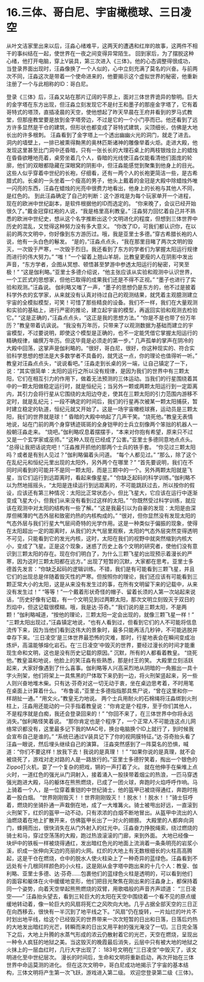 # 16.三体、哥白尼、宇宙橄榄球、三日凌空

从叶文洁家里出来以后，汪淼心绪难平，这两天的遭遇和红岸的故事，这两件不相干的事纠结在一起，使世界在一夜之间变得异常陌生。
回到家后，为了摆脱这种心绪，他打开电脑，穿上V装具，第三次进入《三体》。他的心态调整得很成功，当登录界面出现时，汪淼像换了一个人似的，心中立刻充满了莫名的兴奋。与前两次不同，汪淼这次是带着一个使命进来的，他要揭示这个虚拟世界的秘密，他重新注册了一个与此相称的ID：哥白尼。


登录《三体》后，汪淼又站在那片辽阔的平原上，面对三体世界诡异的黎明。巨大的金字塔在东方出现，但汪淼立刻发现它不是纣王和墨子的那座金字塔了，它有着哥特式的塔顶，直插凌晨的天空，使他想起了昨天早晨在王府井看到的罗马式教堂，但那座教堂要是放到金字塔旁边，不过是它的一个小门亭而已。他还看到了远方许多显然是干仓的建筑，但形状也都变成了哥特式建筑，尖顶细长，仿佛是大地长出的许多根刺。
汪淼看到了金字塔上一个透出幽幽火光的洞门，就走了进去。洞内的墙壁上，一排已被熏得黝黑的奥林匹斯诸神的雕像举着火炬。走进大殿，他发现这里甚至比门洞中还昏暗，只有一张长长的大理石桌上的两枝银烛台上的蜡烛在昏昏欲睡地亮着，桌旁坐着几个人，昏暗的光线使汪淼仅能看清他们面庞的轮廓，他们的双眼都隐藏在深眼窝的阴影中，但汪淼能感觉到聚集到他身上的目光。这些人似乎穿着中世纪的长袍，仔细看，还有一两个人的长袍更简洁一些，是古希腊式的。长桌的一头坐着一个瘦高的男子，他头上戴着的金冠是大殿中除蜡烛外唯一闪亮的东西，汪淼在蜡烛的光亮中很费力地看出，他身上的长袍与其他人不同，是红色的。
到此汪淼确定了自己的判断：这个游戏是为每个玩家单开一个进程，现在的欧洲中世纪副本，是软件根据他的ID而选定的。
“你来晚了，会议已经开始很久了。”戴金冠穿红袍的人说，“我是格里高利教皇。”
汪淼努力回忆着自己并不熟悉的欧洲中世纪史，想从这个名字推断出这个文明进化的程度，但想到三体世界中历史的混乱，又觉得这种努力没有多大意义。
“你改了ID，可我们都认识你，在以前的两次文明中，你好像到东方游历过。哦，我是亚里士多德。”穿古希腊长袍的人说，他有一头白色的鬈发。
“是的，”汪淼点点头，“我在那里目睹了两次文明的毁灭，一次毁于严寒，一次毁于烈日。我还看到了东方的学者们为掌握太阳运行规律而进行的伟大努力。”
“嗤！”一个留着上翘山羊胡，比教皇更瘦的人在阴影中发出声音，“东方学者，企图从冥想、顿悟甚至梦游中参透太阳运行的秘密，可笑至极！”
“这是伽利略。”亚里士多德介绍说，“他主张应该从实验和观测中认识世界，一个工匠式的思想家，但他已取得的成果我们还是不得不正视。”
“墨子也进行了实验和观测。”汪淼说。
伽利略又嗤了一声，“墨子的思想仍是东方的，他不过是披着科学外衣的玄学家，从来就没有认真对待过自己的观测结果，就凭着主观臆测建立宇宙的全模拟模型，可笑！可惜了那些精良的设备。我们不一样，我们在大量观测和实验的基础上，进行严密的推论，建立起宇宙的模型，再返回实验和观测去检验它。”
“这是正确的，”汪淼点点头，“这正是我的思想方法。”
“你是不是也带了份万年历？”教皇带着讥讽说。
“我没有万年历，只带来了以观测数据为基础而建立的宇宙模型，不过要说明，即使这个模型是正确的，也不一定能凭借它掌握太阳运行的精确规律，编撰万年历。但这毕竟是必须走的第一步。”
几声孤单的掌声在阴冷的大殿中回荡，这掌声是伽利略的。“很好，哥白尼，很好，你这种现实的、符合实验科学思想的想法是大多数学者不具备的，就凭这一点，你的理论也值得听一听。”
教皇对汪淼点点头，“说说看吧。”
汪淼走到长桌的另一端，让自己镇定了一下，说：“其实很简单：太阳的运行之所以没有规律，是因为我们的世界中有三颗太阳，它们在相互引力的作用下，做着无法预测的三体运动。当我们的行星围绕着其中的一颗太阳做稳定运行时，就是恒纪元；当另外一颗或两颗太阳运行到一定距离内，其引力会将行星从它围绕的太阳边夺走，使其在三颗太阳的引力范围内游移不定时，就是乱纪元；一段不确定的时间后，我们的行星再次被某一颗太阳捕获，暂时建立稳定的轨道，恒纪元就又开始了。这是一场宇宙橄榄球赛，运动员是三颗太阳，我们的世界就是球！”
昏暗的大殿中响起了几声干笑。“烧死他。”教皇无表情地说，站在门前的两个身穿锈迹斑斑的全身铠甲的士兵立刻像两个笨拙的机器人一般朝汪淼走来。
“烧吧。”伽利略叹息着摆摆手，“本来对你抱有希望，原来只不过又是一个玄学家或巫师。”
“这种人现在已经成了公害。”亚里士多德同意地点点头。
“总得让我把话说完吧！”汪淼推开抓他的那两个士兵的铁手套。
“你见过三颗太阳吗？或者是有别人见过？”伽利略偏着头问道。
“每个人都见过。”
“那么，除了这个在乱纪元和恒纪元里出现的太阳外，另外两个在哪里？”
“首先要说明，我们在不同时间看到的可能并不是同一颗太阳，而是三颗中的一个。另外两颗太阳就是飞星，当它们运行到远距离时，看起来像星星。”
“你缺乏起码的科学训练。”伽利略不以为然地摇摇头，“太阳是连续运行到远距离的，不可能跳跃过去，所以按你的假设，应该还有第三种情况：太阳比正常状态小，但比飞星大，它应该在运行中逐渐变成飞星大小，但我们从来没有看到过这样的太阳。”
“你既然受过科学训练，就应该在观测中对太阳的结构有一些了解。”
“这是我最引以为自豪的发现：太阳是由深厚但稀薄的气态外层和致密灼热的内核构成的。”
“很对，但你显然没有发现太阳的气态外层与我们行星大气层间奇特的光学作用。这是一种类似于偏振的现象，使得在太阳超出一定的距离时，从我们的大气层里观察，太阳的气态外层突然变得透明不可见，只能看到它的发光内核，这时，太阳在我们的视野中就突然缩到内核大小，变成了飞星。正是这个现象，迷惑了历史上各个文明的研究者，使他们没有意识到三颗太阳的存在。现在你们明白了，为什么三颗飞星的出现预示着漫长的严寒，因为这时三颗太阳都在远方。”
出现了短暂的沉默，大家都在思考。亚里士多德首先发言：“你缺乏起码的逻辑训练。不错，我们是有可能看到三颗飞星，并且它们的出现总是伴随着毁灭性的严寒。但按照你的理论，我们还应该有可能看到三颗正常大小的太阳，这是从来没有发生过的事，在所有文明留下来的记载中，从来没有发生过！”
“等等！”一个戴着形状奇怪的帽子、留着长须的人第一次站起来说话，“历史好像有记载，有一个文明见到过两颗太阳，那次文明立刻毁灭于双日的烈焰中，但这记载很模糊。哦，我是达·芬奇。”
“我们说的是三颗太阳，不是两颗！”伽利略喊道，“按他的理论，三颗太阳一定会出现的，就像三颗飞星一样！”
“三颗太阳出现过，”汪淼镇定地说，“也有人看到过，但看到它们的人不可能将信息流传下来，因为当他们看到这伟大的景象时，最多只能再活几秒钟，不可能逃脱并幸存下来。‘三日凌空’是三体世界最恐怖的灾难，那时，行星地表会在瞬间变成冶炼炉，高温能够熔化岩石。在‘三日凌空’中毁灭的世界，要经过漫长的时间才能重现生命和文明，这也是没有历史记载的原因。”
沉默，所有的人都看着教皇。
“烧死他。”教皇温和地说，他脸上的笑汪淼有些熟悉，那是纣王的笑。
大殿里立刻活跃起来，大家好像遇到了什么喜事。伽利略等人兴高采烈地从阴暗的一角搬出一具十字火刑架，他们将架上一具焦黑的尸体取下来扔到一边，将火刑架竖起来，另一些人则兴奋地堆木柴。只有达·芬奇对这一切无动于衷，坐在桌边思考着，不时用笔在桌面上计算着什么。
“布鲁诺，”亚里士多德指指那具焦尸说，“曾在这里和你一样胡扯一通。”
“用文火。”教皇无力地说。
两个士兵用耐火的石棉绳将汪淼绑到火刑柱上，汪淼用还能动的一只手指着教皇说：“你肯定是个程序，至于你们其他人，不是程序就是白痴，我还会登录回来的！”
“你回不来了，在三体世界中你将永远消失。”伽利略怪笑着说。
“那你肯定也是个程序了，一个正常人不可能连这点儿网络常识都没有，这里最多记下我的MAC号，换台电脑换个ID上就行了，到时候我会宣布自己是谁的。”
“系统已通过V装具记下了你的视网膜特征。”达·芬奇抬头看了汪淼一眼说，然后埋头继续自己的演算。
汪淼突然感到了一阵莫名的恐惧，喊道：“你们不要这样！放我下去！我说的是真理！！”
“如果你说的是真理，就不会被烧死了，游戏对走对路的人是一路放行的。”亚里士多德狞笑着，掏出一个银色的Zippo打火机，耍了一个复杂的把戏，锵的一声打着了火。
就在他伸手在柴堆上点火时，一道红色的强光从门洞射入，接着涌入一股挟带着烟尘的热浪，一匹马穿透强光跑进大殿，马的躯体在熊熊燃烧，已成了一团火球，奔跑时火焰呼呼作响。马上骑着一个人，是一位穿着重铠的中世纪骑士，他的盔甲已被烧得通红，奔跑时拖着一股白烟。
“世界刚刚毁灭！！世界刚刚毁灭！！脱水！！脱水！！”骑士狂呼着，燃烧的坐骑扑通一声栽倒在地，成了一大堆篝火。骑士被甩出好远，一直滚到火刑架下，红炽的盔甲一动不动，只有浓浓的白烟不断地冒出。从盔甲中流出的人油燃烧着在地上扩散开来，仿佛盔甲长出了一对火的翅膀。
大殿里的人都奔向洞门，蜂拥而出，很快消失在从门外射入的红光中。汪淼奋力挣脱绳索，绕过燃烧的骑士和马，穿过空荡荡的大殿，跑过热浪滚滚的门廊，来到外面。
大地已经像一块炉中的铁板一样被烧得通红，发出暗红色光的地面上流淌着一条条明亮的岩浆小溪，织成一张伸向天边的亮丽的火网。红炽的大地上有无数根细长的火柱高高腾起，这是干仓在燃烧，仓中的脱水人使火柱染上了一种奇异的蓝绿色。汪淼看到不远处有十几根同样颜色的小火柱，这是刚从金字塔中跑出来的十几个人：教皇、伽利略、亚里士多德、达·芬奇……包裹他们的蓝绿色火柱是透明的，可以看到他们的面容和躯体在火中缓缓地变形，他们把目光聚焦在刚出来的汪淼身上，都保持着同一个姿势，向着天空举起熊熊燃烧的双臂，用歌唱般的声音齐声颂道：
“三日凌空——”
汪淼抬头望去，看到三轮巨大的太阳在天空中围绕着一个看不见的原点缓缓地转动着，像一轮巨大的风扇将死亡之风吹向大地。几乎占据全部天空的三日正在向西移去，很快有一半沉到了地平线之下。“风扇”仍在旋转，一片灿烂的叶片不时划出地平线，给这个已经毁灭的世界带来一次次短暂的日出和日落，日落后灼热的大地发出暗红的光芒，转瞬而来的日出又用平射的强光淹没了一切。三日完全落下之后，大地上升腾的水蒸气形成的浓云仍散射着它的光芒，天空在燃烧，呈现出一种令人疯狂的地狱之美。当这毁灭的晚霞最后消失，云层中只有被大地的地狱之火抹上的一层血红时，几行大字出现了：
183号文明在“三日凌空”中毁灭了，该文明进化至中世纪层次。
漫长的时间后，生命和文明将重新启动，再次开始在三体世界中命运莫测的进化。
但在这次文明中，哥白尼成功地揭示了宇宙的基本结构，三体文明将产生第一次飞跃，游戏进入第二级。
欢迎您登录第二级《三体》。
